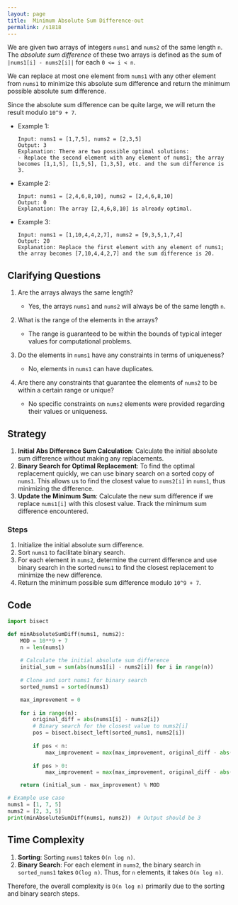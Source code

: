 ```yaml
---
layout: page
title:  Minimum Absolute Sum Difference-out
permalink: /s1818
---
```


We are given two arrays of integers `nums1` and `nums2` of the same length `n`. The *absolute sum difference* of these two arrays is defined as the sum of `|nums1[i] - nums2[i]|` for each `0 <= i < n`.

We can replace at most one element from `nums1` with any other element from `nums1` to minimize this absolute sum difference and return the minimum possible absolute sum difference.

Since the absolute sum difference can be quite large, we will return the result modulo `10^9 + 7`.

* Example 1:
  ```
  Input: nums1 = [1,7,5], nums2 = [2,3,5]
  Output: 3
  Explanation: There are two possible optimal solutions:
  - Replace the second element with any element of nums1; the array becomes [1,1,5], [1,5,5], [1,3,5], etc. and the sum difference is 3.
  ```

* Example 2:
  ```
  Input: nums1 = [2,4,6,8,10], nums2 = [2,4,6,8,10]
  Output: 0
  Explanation: The array [2,4,6,8,10] is already optimal.
  ```

* Example 3:
  ```
  Input: nums1 = [1,10,4,4,2,7], nums2 = [9,3,5,1,7,4]
  Output: 20
  Explanation: Replace the first element with any element of nums1; the array becomes [7,10,4,4,2,7] and the sum difference is 20.
  ```

## Clarifying Questions

1. Are the arrays always the same length?
   - Yes, the arrays `nums1` and `nums2` will always be of the same length `n`.

2. What is the range of the elements in the arrays?
   - The range is guaranteed to be within the bounds of typical integer values for computational problems.

3. Do the elements in `nums1` have any constraints in terms of uniqueness?
   - No, elements in `nums1` can have duplicates.

4. Are there any constraints that guarantee the elements of `nums2` to be within a certain range or unique?
   - No specific constraints on `nums2` elements were provided regarding their values or uniqueness.

## Strategy

1. **Initial Abs Difference Sum Calculation**: Calculate the initial absolute sum difference without making any replacements.
2. **Binary Search for Optimal Replacement**: To find the optimal replacement quickly, we can use binary search on a sorted copy of `nums1`. This allows us to find the closest value to `nums2[i]` in `nums1`, thus minimizing the difference.
3. **Update the Minimum Sum**: Calculate the new sum difference if we replace `nums1[i]` with this closest value. Track the minimum sum difference encountered.

### Steps

1. Initialize the initial absolute sum difference.
2. Sort `nums1` to facilitate binary search.
3. For each element in `nums2`, determine the current difference and use binary search in the sorted `nums1` to find the closest replacement to minimize the new difference.
4. Return the minimum possible sum difference modulo `10^9 + 7`.

## Code

```python
import bisect

def minAbsoluteSumDiff(nums1, nums2):
    MOD = 10**9 + 7
    n = len(nums1)
    
    # Calculate the initial absolute sum difference
    initial_sum = sum(abs(nums1[i] - nums2[i]) for i in range(n))
    
    # Clone and sort nums1 for binary search
    sorted_nums1 = sorted(nums1)

    max_improvement = 0
    
    for i in range(n):
        original_diff = abs(nums1[i] - nums2[i])
        # Binary search for the closest value to nums2[i]
        pos = bisect.bisect_left(sorted_nums1, nums2[i])
        
        if pos < n:
            max_improvement = max(max_improvement, original_diff - abs(sorted_nums1[pos] - nums2[i]))
        
        if pos > 0:
            max_improvement = max(max_improvement, original_diff - abs(sorted_nums1[pos - 1] - nums2[i]))

    return (initial_sum - max_improvement) % MOD

# Example use case
nums1 = [1, 7, 5]
nums2 = [2, 3, 5]
print(minAbsoluteSumDiff(nums1, nums2))  # Output should be 3
```

## Time Complexity

1. **Sorting**: Sorting `nums1` takes `O(n log n)`.
2. **Binary Search**: For each element in `nums2`, the binary search in `sorted_nums1` takes `O(log n)`. Thus, for `n` elements, it takes `O(n log n)`.

Therefore, the overall complexity is `O(n log n)` primarily due to the sorting and binary search steps.